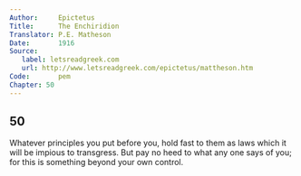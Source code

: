 ```yaml
---
Author:     Epictetus  
Title:      The Enchiridion  
Translator: P.E. Matheson
Date:       1916  
Source:
   label: letsreadgreek.com
   url: http://www.letsreadgreek.com/epictetus/mattheson.htm
Code:       pem  
Chapter: 50
---
```

##  50

Whatever principles you put before you, hold fast to them as laws which it will
be impious to transgress. But pay no heed to what any one says of you; for this
is something beyond your own control.


